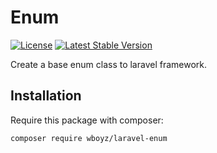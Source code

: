 #  Enum
[![License](https://poser.pugx.org/wboyz/laravel-enum/license)](https://packagist.org/packages/wboyz/laravel-enum)
[![Latest Stable Version](https://poser.pugx.org/wboyz/laravel-enum/v/stable)](https://packagist.org/packages/wboyz/laravel-enum)

Create a base enum class to laravel framework.

## Installation

Require this package with composer:

```
composer require wboyz/laravel-enum
```
